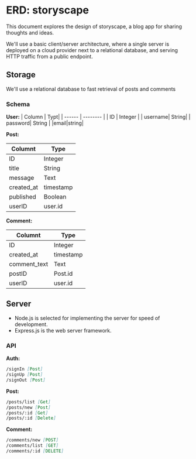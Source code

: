 # ERD: storyscape

This document explores the design of storyscape, a blog app for sharing thoughts and ideas.

We'll use a basic client/server architecture, where a single server is deployed on a cloud provider next to a relational database, and serving HTTP traffic from a public endpoint.

## Storage

We'll use a relational database to fast retrieval of posts and comments

### Schema

**User:**
| Column | Typt|
| ------ | -------- |
| ID | Integer |
| username| String|
| password| String |
|email|string|

**Post:**

| Columnt    | Type      |
| ---------- | --------- |
| ID         | Integer   |
| title      | String    |
| message    | Text      |
| created_at | timestamp |
| published  | Boolean   |
| userID     | user.id   |

**Comment:**

| Columnt      | Type      |
| ------------ | --------- |
| ID           | Integer   |
| created_at   | timestamp |
| comment_text | Text      |
| postID       | Post.id   |
| userID       | user.id   |

## Server

- Node.js is selected for implementing the server for speed of development.
- Express.js is the web server framework.

### API

**Auth:**

```md
/signIn [Post]
/signUp [Post]
/signOut [Post]
```

**Post:**

```md
/posts/list [Get]
/posts/new [Post]
/posts/:id [Get]
/posts/:id [Delete]
```

**Comment:**

```md
/comments/new [POST]
/comments/list [GET]
/comments/:id [DELETE]
```
